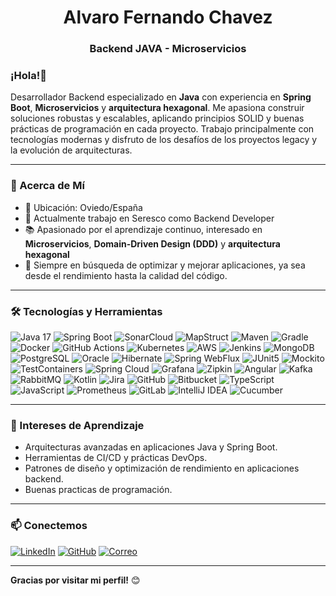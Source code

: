 <h1 align="center">Alvaro Fernando Chavez</h1>
<h3 align="center">Backend JAVA - Microservicios</h3>

###  ¡Hola!👋

Desarrollador Backend especializado en **Java** con experiencia en **Spring Boot**, **Microservicios** y **arquitectura hexagonal**. Me apasiona construir soluciones robustas y escalables, aplicando principios SOLID y buenas prácticas de programación en cada proyecto. Trabajo principalmente con tecnologías modernas y disfruto de los desafíos de los proyectos legacy y la evolución de arquitecturas.

---

### 🚀 Acerca de Mí
- 📍 Ubicación: Oviedo/España
- 💼 Actualmente trabajo en Seresco como Backend Developer
- 📚 Apasionado por el aprendizaje continuo, interesado en **Microservicios**, **Domain-Driven Design (DDD)** y **arquitectura hexagonal**
- 🎯 Siempre en búsqueda de optimizar y mejorar aplicaciones, ya sea desde el rendimiento hasta la calidad del código.

---

### 🛠️ Tecnologías y Herramientas

![Java 17](https://img.shields.io/badge/Java-17-007396?style=for-the-badge)
![Spring Boot](https://img.shields.io/badge/SpringBoot-6DB33F?style=for-the-badge&logo=springboot&logoColor=white)
![SonarCloud](https://img.shields.io/badge/SonarCloud-F3702A?style=for-the-badge&logo=sonarcloud&logoColor=white)
![MapStruct](https://img.shields.io/badge/MapStruct-5B2480?style=for-the-badge)
![Maven](https://img.shields.io/badge/Maven-C71A36?style=for-the-badge&logo=apachemaven&logoColor=white)
![Gradle](https://img.shields.io/badge/Gradle-02303A?style=for-the-badge&logo=gradle&logoColor=white)
![Docker](https://img.shields.io/badge/Docker-2496ED?style=for-the-badge&logo=docker&logoColor=white)
![GitHub Actions](https://img.shields.io/badge/GitHub_Actions-2088FF?style=for-the-badge&logo=github-actions&logoColor=white)
![Kubernetes](https://img.shields.io/badge/Kubernetes-326CE5?style=for-the-badge&logo=kubernetes&logoColor=white)
![AWS](https://img.shields.io/badge/AWS-232F3E?style=for-the-badge&logo=amazon-aws&logoColor=white)
![Jenkins](https://img.shields.io/badge/Jenkins-D24939?style=for-the-badge&logo=jenkins&logoColor=white)
![MongoDB](https://img.shields.io/badge/MongoDB-47A248?style=for-the-badge&logo=mongodb&logoColor=white)
![PostgreSQL](https://img.shields.io/badge/PostgreSQL-336791?style=for-the-badge&logo=postgresql&logoColor=white)
![Oracle](https://img.shields.io/badge/Oracle-F80000?style=for-the-badge&logo=oracle&logoColor=white)
![Hibernate](https://img.shields.io/badge/Hibernate-59666C?style=for-the-badge&logo=hibernate&logoColor=white)
![Spring WebFlux](https://img.shields.io/badge/Spring%20WebFlux-6DB33F?style=for-the-badge&logo=spring&logoColor=white)
![JUnit5](https://img.shields.io/badge/JUnit5-25A162?style=for-the-badge&logo=junit5&logoColor=white)
![Mockito](https://img.shields.io/badge/Mockito-FFCA28?style=for-the-badge&logo=java&logoColor=white)
![TestContainers](https://img.shields.io/badge/TestContainers-2496ED?style=for-the-badge&logo=docker&logoColor=white)
![Spring Cloud](https://img.shields.io/badge/Spring%20Cloud-6DB33F?style=for-the-badge&logo=spring&logoColor=white)
![Grafana](https://img.shields.io/badge/Grafana-F46800?style=for-the-badge&logo=grafana&logoColor=white)
![Zipkin](https://img.shields.io/badge/Zipkin-000000?style=for-the-badge&logo=apache&logoColor=white)
![Angular](https://img.shields.io/badge/Angular-DD0031?style=for-the-badge&logo=angular&logoColor=white)
![Kafka](https://img.shields.io/badge/Apache%20Kafka-231F20?style=for-the-badge&logo=apachekafka&logoColor=white)
![RabbitMQ](https://img.shields.io/badge/RabbitMQ-FF6600?style=for-the-badge&logo=rabbitmq&logoColor=white)
![Kotlin](https://img.shields.io/badge/Kotlin-0095D5?style=for-the-badge&logo=kotlin&logoColor=white)
![Jira](https://img.shields.io/badge/Jira-0052CC?style=for-the-badge&logo=jira&logoColor=white)
![GitHub](https://img.shields.io/badge/GitHub-181717?style=for-the-badge&logo=github&logoColor=white)
![Bitbucket](https://img.shields.io/badge/Bitbucket-0052CC?style=for-the-badge&logo=bitbucket&logoColor=white)
![TypeScript](https://img.shields.io/badge/TypeScript-3178C6?style=for-the-badge&logo=typescript&logoColor=white)
![JavaScript](https://img.shields.io/badge/JavaScript-F7DF1E?style=for-the-badge&logo=javascript&logoColor=black)
![Prometheus](https://img.shields.io/badge/Prometheus-E6522C?style=for-the-badge&logo=prometheus&logoColor=white)
![GitLab](https://img.shields.io/badge/GitLab-FC6D26?style=for-the-badge&logo=gitlab&logoColor=white)
![IntelliJ IDEA](https://img.shields.io/badge/IntelliJ%20IDEA-000000?style=for-the-badge&logo=intellijidea&logoColor=white)
![Cucumber](https://img.shields.io/badge/Cucumber-23D96C?style=for-the-badge&logo=cucumber&logoColor=white)

---
### 🌱 Intereses de Aprendizaje

- Arquitecturas avanzadas en aplicaciones Java y Spring Boot.
- Herramientas de CI/CD y prácticas DevOps.
- Patrones de diseño y optimización de rendimiento en aplicaciones backend.
- Buenas practicas de programación.

---

### 📫 Conectemos

[![LinkedIn](https://img.shields.io/badge/LinkedIn-0077B5?style=for-the-badge&logo=linkedin&logoColor=white)](https://www.linkedin.com/in/fernando-chavez-chavez)
[![GitHub](https://img.shields.io/badge/GitHub-100000?style=for-the-badge&logo=github&logoColor=white)](https://github.com/Nemn120)
[![Correo](https://img.shields.io/badge/Email-D14836?style=for-the-badge&logo=gmail&logoColor=white)](mailto:alvaro1221x@gmail.com)

---
**Gracias por visitar mi perfil!** 😊
